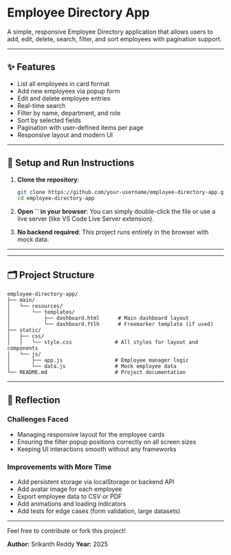 # Employee Directory App

A simple, responsive Employee Directory application that allows users to add, edit, delete, search, filter, and sort employees with pagination support.

---

## ✨ Features

* List all employees in card format
* Add new employees via popup form
* Edit and delete employee entries
* Real-time search
* Filter by name, department, and role
* Sort by selected fields
* Pagination with user-defined items per page
* Responsive layout and modern UI

---

## 🚀 Setup and Run Instructions

1. **Clone the repository**:

   ```bash
   git clone https://github.com/your-username/employee-directory-app.git
   cd employee-directory-app
   ```

2. **Open **\`\`** in your browser**: You can simply double-click the file or use a live server (like VS Code Live Server extension).

3. **No backend required**: This project runs entirely in the browser with mock data.

---

---

## 🗂️ Project Structure

```
employee-directory-app/
├── main/
│   └── resources/
│       └── templates/
│           ├── dashboard.html      # Main dashboard layout
│           └── dashboard.ftlh      # Freemarker template (if used)
├── static/
│   ├── css/
│   │   └── style.css              # All styles for layout and components
│   └── js/
│       ├── app.js                 # Employee manager logic
│       └── data.js                # Mock employee data
└── README.md                      # Project documentation
```

---

## 🤔 Reflection

### Challenges Faced

* Managing responsive layout for the employee cards
* Ensuring the filter popup positions correctly on all screen sizes
* Keeping UI interactions smooth without any frameworks

### Improvements with More Time

* Add persistent storage via localStorage or backend API
* Add avatar image for each employee
* Export employee data to CSV or PDF
* Add animations and loading indicators
* Add tests for edge cases (form validation, large datasets)

---

Feel free to contribute or fork this project!

**Author:** Srikanth Reddy
**Year:** 2025
